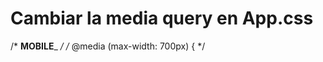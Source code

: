 # Cambiar la media query en App.css  

/* ____________MOBILE_____________ */
/* @media (max-width: 700px) { */
